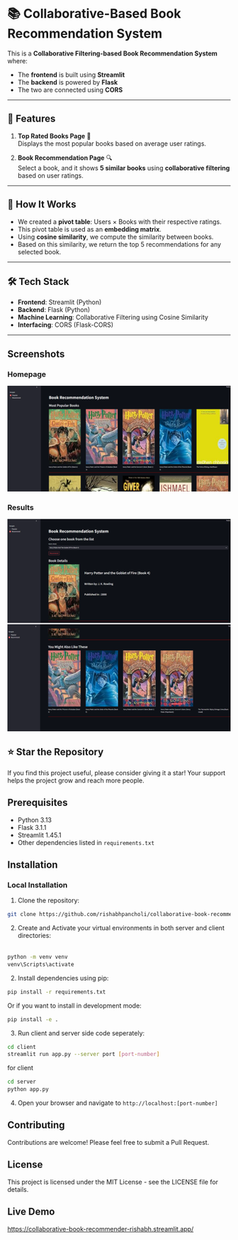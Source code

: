# 📚 Collaborative-Based Book Recommendation System

This is a **Collaborative Filtering-based Book Recommendation System** where:

- The **frontend** is built using **Streamlit**
- The **backend** is powered by **Flask**
- The two are connected using **CORS**

---

## 🚀 Features

1. **Top Rated Books Page** 📖  
   Displays the most popular books based on average user ratings.

2. **Book Recommendation Page** 🔍  
   Select a book, and it shows **5 similar books** using **collaborative filtering** based on user ratings.

---

## 🧠 How It Works

- We created a **pivot table**: Users × Books with their respective ratings.
- This pivot table is used as an **embedding matrix**.
- Using **cosine similarity**, we compute the similarity between books.
- Based on this similarity, we return the top 5 recommendations for any selected book.

---

## 🛠️ Tech Stack

- **Frontend**: Streamlit (Python)
- **Backend**: Flask (Python)
- **Machine Learning**: Collaborative Filtering using Cosine Similarity
- **Interfacing**: CORS (Flask-CORS)

---

## Screenshots

### Homepage

![Homepage Screenshot](screenshots/popular.png)

### Results

![Results Page Screenshot](screenshots/recommendations1.png)
![Results Page Screenshot](screenshots/recommendations2.png)

## ⭐ Star the Repository

If you find this project useful, please consider giving it a star! Your support helps the project grow and reach more people.

## Prerequisites

- Python 3.13
- Flask 3.1.1
- Streamlit 1.45.1
- Other dependencies listed in `requirements.txt`

## Installation

### Local Installation

1. Clone the repository:

```bash
git clone https://github.com/rishabhpancholi/collaborative-book-recommender.git

```

2. Create and Activate your virtual environments in both server and client directories:

```bash

python -m venv venv
venv\Scripts\activate

```

2. Install dependencies using pip:

```bash
pip install -r requirements.txt
```

Or if you want to install in development mode:

```bash
pip install -e .

```

3. Run client and server side code seperately:

```bash
cd client
streamlit run app.py --server port [port-number]

```

for client

```bash
cd server
python app.py
```

4. Open your browser and navigate to `http://localhost:[port-number]`

## Contributing

Contributions are welcome! Please feel free to submit a Pull Request.

## License

This project is licensed under the MIT License - see the LICENSE file for details.

## Live Demo

https://collaborative-book-recommender-rishabh.streamlit.app/
